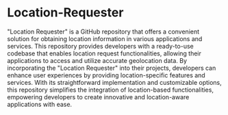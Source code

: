 # Location-Requester
"Location Requester" is a GitHub repository that offers a convenient solution for obtaining location information in various applications and services. This repository provides developers with a ready-to-use codebase that enables location request functionalities, allowing their applications to access and utilize accurate geolocation data. By incorporating the "Location Requester" into their projects, developers can enhance user experiences by providing location-specific features and services. With its straightforward implementation and customizable options, this repository simplifies the integration of location-based functionalities, empowering developers to create innovative and location-aware applications with ease.
